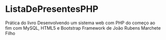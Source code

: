 # ListaDePresentesPHP
Prática do livro Desenvolvendo um sistema web com PHP do começo ao fim com MySQL, HTML5 e Bootstrap Framework de João Rubens Marchete Filho
